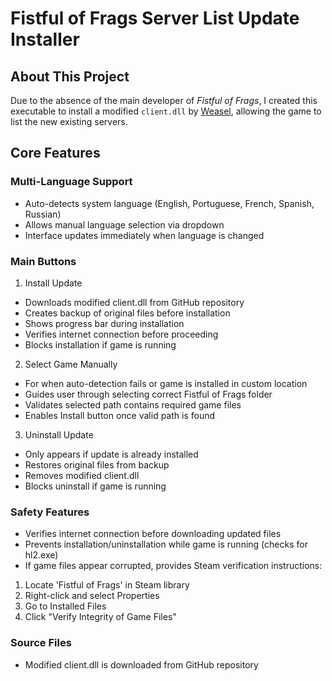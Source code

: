 # Fistful of Frags Server List Update Installer

## About This Project
Due to the absence of the main developer of *Fistful of Frags*, I created this executable to install a modified `client.dll` by [Weasel](https://github.com/Mecha-Weasel), allowing the game to list the new existing servers.


## Core Features

### Multi-Language Support
- Auto-detects system language (English, Portuguese, French, Spanish, Russian)
- Allows manual language selection via dropdown
- Interface updates immediately when language is changed

### Main Buttons
1. Install Update
- Downloads modified client.dll from GitHub repository
- Creates backup of original files before installation
- Shows progress bar during installation
- Verifies internet connection before proceeding
- Blocks installation if game is running

2. Select Game Manually
- For when auto-detection fails or game is installed in custom location
- Guides user through selecting correct Fistful of Frags folder
- Validates selected path contains required game files
- Enables Install button once valid path is found

3. Uninstall Update  
- Only appears if update is already installed
- Restores original files from backup
- Removes modified client.dll
- Blocks uninstall if game is running

### Safety Features
- Verifies internet connection before downloading updated files
- Prevents installation/uninstallation while game is running (checks for hl2.exe)
- If game files appear corrupted, provides Steam verification instructions:
 1. Locate 'Fistful of Frags' in Steam library
 2. Right-click and select Properties
 3. Go to Installed Files
 4. Click "Verify Integrity of Game Files"

### Source Files
- Modified client.dll is downloaded from GitHub repository
